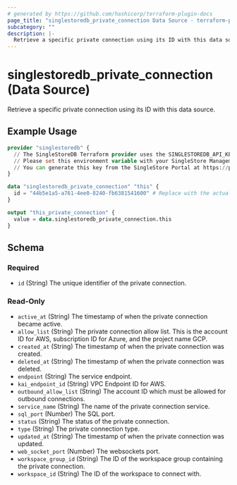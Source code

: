 ```yaml
---
# generated by https://github.com/hashicorp/terraform-plugin-docs
page_title: "singlestoredb_private_connection Data Source - terraform-provider-singlestoredb"
subcategory: ""
description: |-
  Retrieve a specific private connection using its ID with this data source.
---
```


# singlestoredb_private_connection (Data Source)

Retrieve a specific private connection using its ID with this data source.

## Example Usage

```terraform
provider "singlestoredb" {
  // The SingleStoreDB Terraform provider uses the SINGLESTOREDB_API_KEY environment variable for authentication.
  // Please set this environment variable with your SingleStore Management API key.
  // You can generate this key from the SingleStore Portal at https://portal.singlestore.com/organizations/org-id/api-keys.
}

data "singlestoredb_private_connection" "this" {
  id = "44b5e1a5-a761-4ee0-8240-fb6381541600" # Replace with the actual ID of the private connection.
}

output "this_private_connection" {
  value = data.singlestoredb_private_connection.this
}
```

<!-- schema generated by tfplugindocs -->
## Schema

### Required

- `id` (String) The unique identifier of the private connection.

### Read-Only

- `active_at` (String) The timestamp of when the private connection became active.
- `allow_list` (String) The private connection allow list. This is the account ID for AWS,  subscription ID for Azure, and the project name GCP.
- `created_at` (String) The timestamp of when the private connection was created.
- `deleted_at` (String) The timestamp of when the private connection was deleted.
- `endpoint` (String) The service endpoint.
- `kai_endpoint_id` (String) VPC Endpoint ID for AWS.
- `outbound_allow_list` (String) The account ID which must be allowed for outbound connections.
- `service_name` (String) The name of the private connection service.
- `sql_port` (Number) The SQL port.
- `status` (String) The status of the private connection.
- `type` (String) The private connection type.
- `updated_at` (String) The timestamp of when the private connection was updated.
- `web_socket_port` (Number) The websockets port.
- `workspace_group_id` (String) The ID of the workspace group containing the private connection.
- `workspace_id` (String) The ID of the workspace to connect with.
